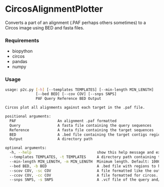 # CircosAlignmentPlotter
Converts a part of an alignment (.PAF perhaps others sometimes) to a Circos image using BED and fasta files.

### Requirements
- biopython
- circos
- pandas
- numpy

### Usage
```bash
usage: p2c.py [-h] [--templates TEMPLATES] [--min-length MIN_LENGTH]
              [--bed BED] [--cov COV] [--snps SNPS]
              PAF Query Reference BED Output

Circos plot all alignments against each target in the .paf file.

positional arguments:
  PAF                   An alignment .paf formatted
  Query                 A fasta file containing the query sequences
  Reference             A fasta file containing the target sequences
  BED                   A .bed file containing the target contigs regions to plot
  Output                A directory path

optional arguments:
  -h, --help                              show this help message and exit
  --templates TEMPLATES, -t TEMPLATES     A directory path containing the template files
  --min-length MIN_LENGTH, -m MIN_LENGTH  Minimum length. Default: 1000.
  --bed BED, -b BED                       A .bed file with regions to highlight.
  --scov COV, -sc COV                     A file formatted like the output of samtools depth.
  --ccov COV, -cc COV                     A file formatted for circos.
  --snps SNPS, -s SNPS                    A .vcf file of the query and/or target.
```

